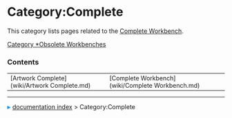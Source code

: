 # Category:Complete
This category lists pages related to the [Complete Workbench](Complete_Workbench.md).

[Category   *Obsolete Workbenches](Category_Obsolete_Workbenches.md)

### Contents

|     |     |     |
| --- | --- | --- |
| [Artwork Complete](wiki/Artwork Complete.md) | [Complete Workbench](wiki/Complete Workbench.md) |



---
![](images/Right_arrow.png) [documentation index](../README.md) > Category:Complete
